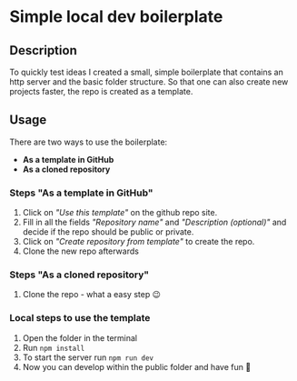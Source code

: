 # Simple local dev boilerplate
## Description

To quickly test ideas I created a small, simple boilerplate that contains an http server and the basic folder structure. So that one can also create new projects faster, the repo is created as a template.

## Usage 

There are two ways to use the boilerplate:

* **As a template in GitHub**
* **As a cloned repository**

### Steps "As a template in GitHub"

1. Click on *"Use this template"* on the github repo site.
2. Fill in all the fields *"Repository name"* and *"Description (optional)"* and decide if the repo should be public or private.
3. Click on *"Create repository from template"* to create the repo.
4. Clone the new repo afterwards

### Steps "As a cloned repository"

1. Clone the repo - what a easy step 😉

### Local steps to use the template

1. Open the folder in the terminal
2. Run ```npm install```
3. To start the server run ```npm run dev```
4. Now you can develop within the public folder and have fun 🎉 


